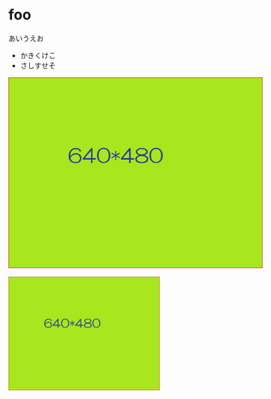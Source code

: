 # foo 

あいうえお

* かきくけこ
* さしすせそ

![aaa](../640x480.png)

<img src="../640x480.png" alt="画像です" width="300">

